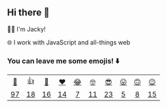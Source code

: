 ## Hi there 👋

👨‍💻 I'm Jacky!

🌐 I work with JavaScript and all-things web

### You can leave me some emojis! ⬇️
<table>
<tr align="center">
  <td><a href="https://jackyef.vercel.app/api/addmoji?type=👋">👋</a></td>
  <td><a href="https://jackyef.vercel.app/api/addmoji?type=👍">👍</a></td>
  <td><a href="https://jackyef.vercel.app/api/addmoji?type=👊">👊</a></td>
  <td><a href="https://jackyef.vercel.app/api/addmoji?type=❤️">❤️</a></td>
  <td><a href="https://jackyef.vercel.app/api/addmoji?type=😂">😂</a></td>
  <td><a href="https://jackyef.vercel.app/api/addmoji?type=🤓">🤓</a></td>
  <td><a href="https://jackyef.vercel.app/api/addmoji?type=😎">😎</a></td>
  <td><a href="https://jackyef.vercel.app/api/addmoji?type=😛">😛</a></td>
  <td><a href="https://jackyef.vercel.app/api/addmoji?type=🙃">🙃</a></td>
  <td><a href="https://jackyef.vercel.app/api/addmoji?type=😉">😉</a></td>
</tr>
<tr align="center">
  <td><a href="https://jackyef.vercel.app/api/addmoji?type=👋"><span id="count-👋">97</span></a></td>
  <td><a href="https://jackyef.vercel.app/api/addmoji?type=👍"><span id="count-👍">18</span></a></td>
  <td><a href="https://jackyef.vercel.app/api/addmoji?type=👊"><span id="count-👊">16</span></a></td>
  <td><a href="https://jackyef.vercel.app/api/addmoji?type=❤️"><span id="count-❤️">14</span></a></td>
  <td><a href="https://jackyef.vercel.app/api/addmoji?type=😂"><span id="count-😂">7</span></a></td>
  <td><a href="https://jackyef.vercel.app/api/addmoji?type=🤓"><span id="count-🤓">11</span></a></td>
  <td><a href="https://jackyef.vercel.app/api/addmoji?type=😎"><span id="count-😎">23</span></a></td>
  <td><a href="https://jackyef.vercel.app/api/addmoji?type=😛"><span id="count-😛">5</span></a></td>
  <td><a href="https://jackyef.vercel.app/api/addmoji?type=🙃"><span id="count-🙃">8</span></a></td>
  <td><a href="https://jackyef.vercel.app/api/addmoji?type=😉"><span id="count-😉">15</span></a></td>
</tr>
</table>

<!--
**jackyef/jackyef** is a ✨ _special_ ✨ repository because its `README.md` (this file) appears on your GitHub profile.

Here are some ideas to get you started:

- 🔭 I’m currently working on ...
- 🌱 I’m currently learning ...
- 👯 I’m looking to collaborate on ...
- 🤔 I’m looking for help with ...
- 💬 Ask me about ...
- 📫 How to reach me: ...
- 😄 Pronouns: ...
- ⚡ Fun fact: ...
-->
